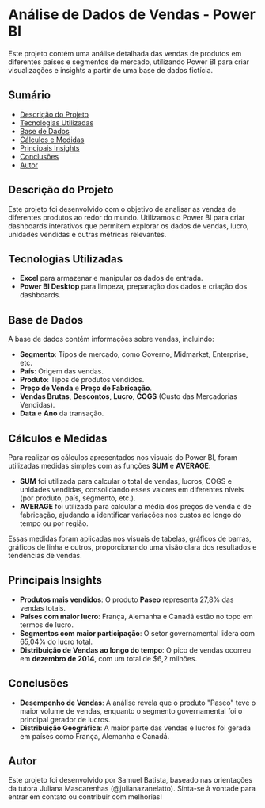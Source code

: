# Análise de Dados de Vendas - Power BI

Este projeto contém uma análise detalhada das vendas de produtos em diferentes países e segmentos de mercado, utilizando Power BI para criar visualizações e insights a partir de uma base de dados fictícia.

## Sumário

- [Descrição do Projeto](#descrição-do-projeto)
- [Tecnologias Utilizadas](#tecnologias-utilizadas)
- [Base de Dados](#base-de-dados)
- [Cálculos e Medidas](#cálculos-e-medidas)
- [Principais Insights](#principais-insights)
- [Conclusões](#conclusões)
- [Autor](#autor)

## Descrição do Projeto

Este projeto foi desenvolvido com o objetivo de analisar as vendas de diferentes produtos ao redor do mundo. Utilizamos o Power BI para criar dashboards interativos que permitem explorar os dados de vendas, lucro, unidades vendidas e outras métricas relevantes.

## Tecnologias Utilizadas

- **Excel** para armazenar e manipular os dados de entrada.
- **Power BI Desktop** para limpeza, preparação dos dados e criação dos dashboards.

## Base de Dados

A base de dados contém informações sobre vendas, incluindo:

- **Segmento**: Tipos de mercado, como Governo, Midmarket, Enterprise, etc.
- **País**: Origem das vendas.
- **Produto**: Tipos de produtos vendidos.
- **Preço de Venda** e **Preço de Fabricação**.
- **Vendas Brutas**, **Descontos**, **Lucro**, **COGS** (Custo das Mercadorias Vendidas).
- **Data** e **Ano** da transação.

## Cálculos e Medidas

Para realizar os cálculos apresentados nos visuais do Power BI, foram utilizadas medidas simples com as funções **SUM** e **AVERAGE**:

- **SUM** foi utilizada para calcular o total de vendas, lucros, COGS e unidades vendidas, consolidando esses valores em diferentes níveis (por produto, país, segmento, etc.).
- **AVERAGE** foi utilizada para calcular a média dos preços de venda e de fabricação, ajudando a identificar variações nos custos ao longo do tempo ou por região.

Essas medidas foram aplicadas nos visuais de tabelas, gráficos de barras, gráficos de linha e outros, proporcionando uma visão clara dos resultados e tendências de vendas.

## Principais Insights

- **Produtos mais vendidos**: O produto **Paseo** representa 27,8% das vendas totais.
- **Países com maior lucro**: França, Alemanha e Canadá estão no topo em termos de lucro.
- **Segmentos com maior participação**: O setor governamental lidera com 65,04% do lucro total.
- **Distribuição de Vendas ao longo do tempo**: O pico de vendas ocorreu em **dezembro de 2014**, com um total de $6,2 milhões.

## Conclusões

- **Desempenho de Vendas**: A análise revela que o produto "Paseo" teve o maior volume de vendas, enquanto o segmento governamental foi o principal gerador de lucros.
- **Distribuição Geográfica**: A maior parte das vendas e lucros foi gerada em países como França, Alemanha e Canadá.

## Autor

Este projeto foi desenvolvido por Samuel Batista, baseado nas orientações da tutora Juliana Mascarenhas (@julianazanelatto). Sinta-se à vontade para entrar em contato ou contribuir com melhorias!
